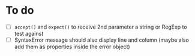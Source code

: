 # To do

- [ ] `accept()` and `expect()` to receive 2nd parameter a string or RegExp to test against
- [ ] SyntaxError message should also display line and column (maybe also add them as properties inside the error object)
